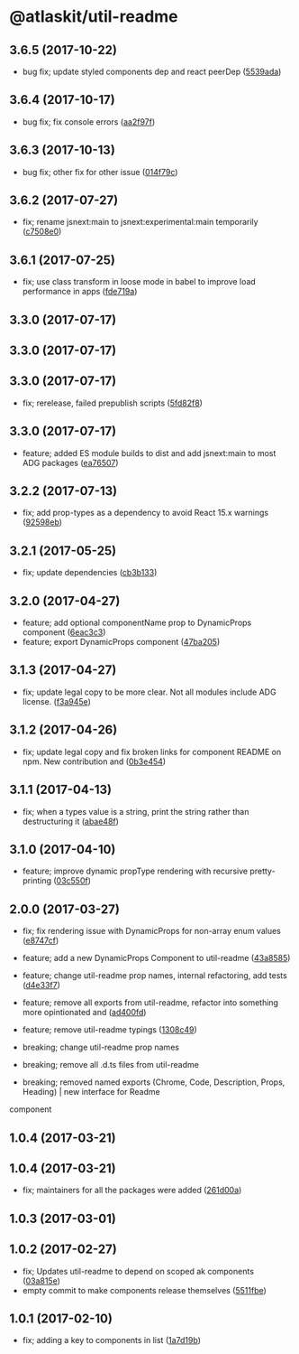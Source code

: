 # @atlaskit/util-readme

## 3.6.5 (2017-10-22)

* bug fix; update styled components dep and react peerDep ([5539ada](https://bitbucket.org/atlassian/atlaskit/commits/5539ada))
## 3.6.4 (2017-10-17)

* bug fix; fix console errors ([aa2f97f](https://bitbucket.org/atlassian/atlaskit/commits/aa2f97f))
## 3.6.3 (2017-10-13)


* bug fix; other fix for other issue ([014f79c](https://bitbucket.org/atlassian/atlaskit/commits/014f79c))






## 3.6.2 (2017-07-27)


* fix; rename jsnext:main to jsnext:experimental:main temporarily ([c7508e0](https://bitbucket.org/atlassian/atlaskit/commits/c7508e0))

## 3.6.1 (2017-07-25)


* fix; use class transform in loose mode in babel to improve load performance in apps ([fde719a](https://bitbucket.org/atlassian/atlaskit/commits/fde719a))

## 3.3.0 (2017-07-17)

## 3.3.0 (2017-07-17)

## 3.3.0 (2017-07-17)


* fix; rerelease, failed prepublish scripts ([5fd82f8](https://bitbucket.org/atlassian/atlaskit/commits/5fd82f8))

## 3.3.0 (2017-07-17)


* feature; added ES module builds to dist and add jsnext:main to most ADG packages ([ea76507](https://bitbucket.org/atlassian/atlaskit/commits/ea76507))

## 3.2.2 (2017-07-13)


* fix; add prop-types as a dependency to avoid React 15.x warnings ([92598eb](https://bitbucket.org/atlassian/atlaskit/commits/92598eb))

## 3.2.1 (2017-05-25)


* fix; update dependencies ([cb3b133](https://bitbucket.org/atlassian/atlaskit/commits/cb3b133))

## 3.2.0 (2017-04-27)


* feature; add optional componentName prop to DynamicProps component ([6eac3c3](https://bitbucket.org/atlassian/atlaskit/commits/6eac3c3))
* feature; export DynamicProps component ([47ba205](https://bitbucket.org/atlassian/atlaskit/commits/47ba205))

## 3.1.3 (2017-04-27)


* fix; update legal copy to be more clear. Not all modules include ADG license. ([f3a945e](https://bitbucket.org/atlassian/atlaskit/commits/f3a945e))

## 3.1.2 (2017-04-26)


* fix; update legal copy and fix broken links for component README on npm. New contribution and ([0b3e454](https://bitbucket.org/atlassian/atlaskit/commits/0b3e454))

## 3.1.1 (2017-04-13)


* fix; when a types value is a string, print the string rather than destructuring it ([abae48f](https://bitbucket.org/atlassian/atlaskit/commits/abae48f))

## 3.1.0 (2017-04-10)


* feature; improve dynamic propType rendering with recursive pretty-printing ([03c550f](https://bitbucket.org/atlassian/atlaskit/commits/03c550f))

## 2.0.0 (2017-03-27)


* fix; fix rendering issue with DynamicProps for non-array enum values ([e8747cf](https://bitbucket.org/atlassian/atlaskit/commits/e8747cf))


* feature; add a new DynamicProps Component to util-readme ([43a8585](https://bitbucket.org/atlassian/atlaskit/commits/43a8585))
* feature; change util-readme prop names, internal refactoring, add tests ([d4e33f7](https://bitbucket.org/atlassian/atlaskit/commits/d4e33f7))
* feature; remove all exports from util-readme, refactor into something more opintionated and ([ad400fd](https://bitbucket.org/atlassian/atlaskit/commits/ad400fd))
* feature; remove util-readme typings ([1308c49](https://bitbucket.org/atlassian/atlaskit/commits/1308c49))


* breaking; change util-readme prop names
* breaking; remove all .d.ts files from util-readme
* breaking; removed named exports (Chrome, Code, Description, Props, Heading) \| new interface for Readme

component

## 1.0.4 (2017-03-21)

## 1.0.4 (2017-03-21)


* fix; maintainers for all the packages were added ([261d00a](https://bitbucket.org/atlassian/atlaskit/commits/261d00a))

## 1.0.3 (2017-03-01)

## 1.0.2 (2017-02-27)


* fix; Updates util-readme to depend on scoped ak components ([03a815e](https://bitbucket.org/atlassian/atlaskit/commits/03a815e))
* empty commit to make components release themselves ([5511fbe](https://bitbucket.org/atlassian/atlaskit/commits/5511fbe))

## 1.0.1 (2017-02-10)


* fix; adding a key to components in list ([1a7d19b](https://bitbucket.org/atlassian/atlaskit/commits/1a7d19b))
